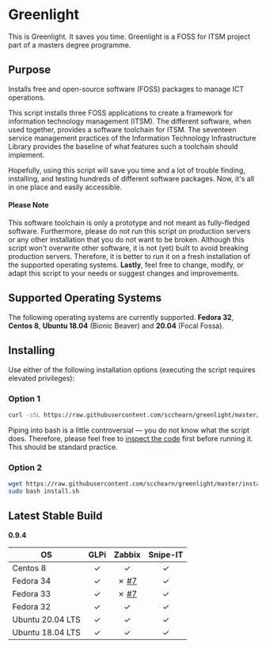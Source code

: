 # Greenlight
This is Greenlight. It saves you time. Greenlight is a FOSS for ITSM project part of a masters degree programme.

## Purpose
Installs free and open-source software (FOSS) packages to manage ICT operations.

This script installs three FOSS applications to create a framework for information technology management (ITSM). The different software, when used together, provides a software toolchain for ITSM. The seventeen service management practices of the Information Technology Infrastructure Library provides the baseline of what features such a toolchain should implement.

Hopefully, using this script will save you time and a lot of trouble finding, installing, and testing hundreds of different software packages. Now, it's all in one place and easily accessible.

#### Please Note
This software toolchain is only a prototype and not meant as fully-fledged software. Furthermore, please do not run this script on production servers or any other installation that you do not want to be broken. Although this script won't overwrite other software, it is not (yet) built to avoid breaking production servers. Therefore, it is better to run it on a fresh installation of the supported operating systems. **Lastly**, feel free to change, modify, or adapt this script to your needs or suggest changes and improvements.

## Supported Operating Systems
The following operating systems are currently supported. **Fedora 32**, **Centos 8**, **Ubuntu 18.04** (Bionic Beaver) and **20.04** (Focal Fossa).

## Installing
Use either of the following installation options (executing the script requires elevated privileges):

### Option 1
```sh
curl -sSL https://raw.githubusercontent.com/scchearn/greenlight/master/install.sh | sudo bash
```
Piping into bash is a little controversial — you do not know what the script does. Therefore, please feel free to [inspect the code][2] first before running it. This should be standard practice.

### Option 2
```sh
wget https://raw.githubusercontent.com/scchearn/greenlight/master/install.sh
sudo bash install.sh
```

## Latest Stable Build
**0.9.4**

|OS                |GLPi   |Zabbix    |Snipe-IT   |
|------------------|:-----:|:--------:|:---------:|
|Centos 8          |✓      |✓         |✓          |
|Fedora 34         |✓      |✗ [#7][1] |✓          |
|Fedora 33         |✓      |✗ [#7][1] |✓          |
|Fedora 32         |✓      |✓         |✓          |
|Ubuntu 20.04 LTS  |✓      |✓         |✓          |
|Ubuntu 18.04 LTS  |✓      |✓         |✓          |


[1]: https://github.com/scchearn/greenlight/issues/7
[2]: https://github.com/scchearn/greenlight/blob/master/install.sh
